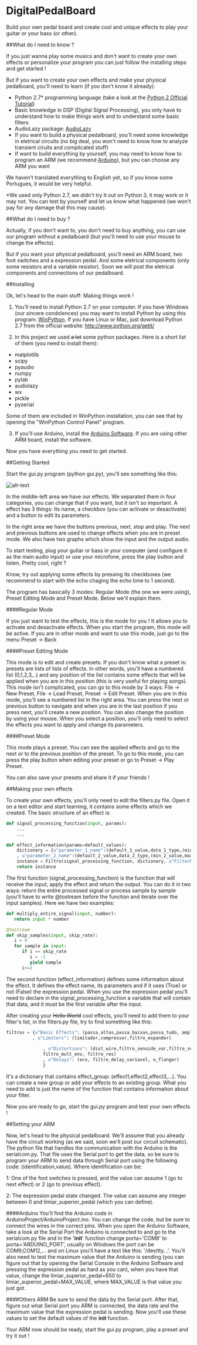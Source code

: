 DigitalPedalBoard
=================

Build your own pedal board and create cool and unique effects to play your guitar or your bass (or other).



##What do I need to know ?

If you just wanna play some musics and don't want to create your own effects or personalize your program you can just follow the installing steps and get started !

But if you want to create your own effects and make your physical pedalboard, you'll need to learn (if you don't know it already):

 - Python 2.7* programming language (take a look at the [Python 2 Official Tutorial](http://docs.python.org/2/tutorial/ "Python 2 Official Tutorial"))
 - Basic knowledge in DSP (Digital Signal Processing), you only have to understand how to make things work and to understand some basic filters
 - AudioLazy package: [AudioLazy](https://github.com/danilobellini/audiolazy "AudioLazy")
 - If you want to build a physical pedalboard, you'll need some knowledge in eletrical circuits (no big deal, you won't need to know how to analyze transient ciruits and complicated stuff)
 - If want to build everything by yourself, you may need to know how to program an ARM (we recommend [Arduino](http://arduino.cc/ "Arduino")), but you can choose any ARM you want


We haven't translated everything to English yet, so if you know some Portugues, it would be very helpful.


*We used only Python 2.7, we didn't try it out on Python 3, it may work or it may not. You can test by yourself and let us know what happened (we won't pay for any damage that this may cause).


##What do I need to buy ?

Actually, if you don't want to, you don't need to buy anything, you can use our program without a pedalboard (but you'll need to use your mouse to change the effects).

But if you want your physical pedalboard, you'll need an ARM board, two foot switches and a expression pedal. And some eletrical components (only some resistors and a variable resistor).
Soon we will post the eletrical components and connections of our pedalboard.


##Installing

Ok, let's head to the main stuff: Making things work !

1. You'll need to install Python 2.7 on your computer. If you have Windows (our sincere condolences) you may want to install Python by using this program: [WinPython](https://code.google.com/p/winpython/ "WinPython"). If you have Linux or Mac, just download Python 2.7 from the official website: http://www.python.org/getit/

2. In this project we used <del>a lot</del> some python packages. Here is a short list of them (you need to install them):
  - matplotlib
  - scipy
  - pyaudio
  - numpy
  - pylab
  - audiolazy
  - wx
  - pickle
  - pyserial
  
  Some of them are included in WinPython installation, you can see that by opening the "WinPython Control Panel" program.

3. If you'll use Arduino, install the [Arduino Software](http://arduino.cc/en/Main/Software "Arduino Software"). If you are using other ARM board, install the software.

Now you have everything you need to get started.



##Getting Started

Start the gui.py program (python gui.py), you'll see something like this:

![alt-text](https://github.com/RicardoBoccoliGallego/DigitalPedalBoard/blob/master/screenshots/initial_screen.png?raw=true)


In the middle-left area we have our effects. We separated them in four categories, you can change that if you want, but it isn't so important.
A effect has 3 things: Its name, a checkbox (you can activate or desactivate) and a button to edit its parameters.

In the right area we have the buttons previous, next, stop and play. The next and previous buttons are used to change effects when you are in preset mode. We also have two graphs which show the input and the output audio.

To start testing, plug your guitar or bass in your computer (and configure it as the main audio input) or use your microfone, press the play button and listen. Pretty cool, right ?

Know, try out applying some effects by pressing its checkboxes (we recommend to start with the echo chaging the echo time to 1 second).

The program has basically 3 modes: Regular Mode (the one we were using), Preset Editing Mode and Preset Mode. Below we'll explain them.

####Regular Mode

If you just want to test the effects, this is the mode for you ! It allows you to activate and desactivate effects. When you start the program, this mode will be active. If you are in other mode and want to use this mode, just go to the menu Preset -> Back


####Preset Editing Mode

This mode is to edit and create presets. If you don't know what a preset is: presets are lists of lists of effects. In other words, you'll have a numbered list (0,1,2,3,..) and any position of the list contains some effects that will be applied when you are in this position (this is very useful for playing songs). This mode isn't complicated, you can go to this mode by 3 ways: File -> New Preset, File -> Load Preset, Preset -> Edit Preset.
When you are in this mode, you'll see a numbered list in the right area. You can press the next or previous button to navigate and when you are in the last position if you press next, you'll create a new position. You can also change the position by using your mouse. When you select a position, you'll only need to select the effects you want to apply and change its parameters.


####Preset Mode

This mode plays a preset. You can see the applied effects and go to the next or to the previous position of the preset.
To go to this mode, you can press the play button when editing your preset or go to Preset -> Play Preset.


You can also save your presets and share it if your friends !


##Making your own effects

To create your own effects, you'll only need to edit the filters.py file. Open it on a text editor and start learning, it contains some effects which we created.
The basic structure of an effect is:
```python
def signal_processing_function(input, params):
    ...
    ...

def effect_information(params=default_values):
    dictionary = {u"parameter_1_name":(default_1_value,data_1_type,(min_1_value,max_1_value))
    , u"parameter_2_name":(default_2_value,data_2_type,(min_2_value,max_2_value))}
    instance = Filtro(signal_processing_function, dictionary, u"FilterName", use_expression_pedal)
    return instance
```

The first function (signal_processing_function) is the function that will receive the input, apply the effect and return the output. You can do it in two ways: return the entire processed signal or process sample by sample (you'll have to write @tostream before the function and iterate over the input samples). Here we have two examples:
```python
def multiply_entire_signal(input, number):
   return input * number

@tostream
def skip_samples(input, skip_rate):
   i = 0
   for sample in input:
      if i == skip_rate
         i = -1
         yield sample
      i+=1
```

The second function (effect_information) defines some information about the effect. It defines the effect name, its parameters and if it uses (True) or not (False) the expression pedal. When you use the expression pedal you'll need to declare in the signal_processing_function a variable that will contain that data, and it must be the first variable after the input.


After creating your <del>Hello World</del> cool effects, you'll need to add them to your filter's list, in the filters.py file, try to find something like this:
```python
filtros = {u"Basic Effects": (passa_altas,passa_baixas,passa_tudo, amplificador, filtro_corta)
          , u"Limiters": (limitador,compressor,filtro_expander)
  
              , u"Distortions": (dist_wire,filtro_senoide_var,filtro_senoide, 
              filtro_mult_env, filtro_res)
              , u"Delays": (eco, filtro_delay_variavel, o_flanger)                
              }
```

It's a dictionary that contains effect_group: (effect1,effect2,effect3,...). You can create a new group or add your effects to an existing group. What you need to add is just the name of the function that contains information about your filter.

Now you are ready to go, start the gui.py program and test your own effects !


##Setting your ARM

Now, let's head to the physical pedalboard. We'll assume that you already have the circuit working (as we said, soon we'll post our circuit schematic). The python file that handles the communication with the Arduino is the serialcom.py.
That file uses the Serial port to get the data, so be sure to program your ARM to send data through Serial port using the following code: 
(identification,value). Where identification can be:

1: One of the foot switches is pressed, and the value can assume 1 (go to next effect) or 2 (go to previous effect).

2: The expression pedal state changed. The value can assume any integer between 0 and limiar_superior_pedal (which you can define).


####Arduino
You'll find the Arduino code in ArduinoProject/ArduinoProject.ino. You can change the code, but be sure to connect the wires in the correct pins. When you open the Arduino Software, take a look at the Serial Port the Arduino is connected to and go to the serialcom.py file and in the '__init__' function change porta='COM8' to porta='ARDUINO_PORT', usually on Windows the port can be COM9,COM12,... and on Linux you'll have a text like this: '/dev/tty...'. You'll also need to test the maximum value that the Arduino is sending (you can figure out that by opening the Serial Console in the Arduino Software and pressing the expression pedal as hard as you can), when you have that value, change the limiar_superior_pedal=650 to limiar_superior_pedal=MAX_VALUE, where MAX_VALUE is that value you just got.


####Others ARM
Be sure to send the data by the Serial port. After that, figure out what Serial port you ARM is connected, the data rate and the maximum value that the expression pedal is sending. Now you'll use these values to set the default values of the __init__ function.


Your ARM now should be ready, start the gui.py program, play a preset and try it out !



